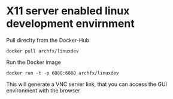 # X11 server enabled linux development envirnment

Pull direclty from the Docker-Hub
```shell
docker pull archfx/linuxdev
```

Run the Docker image
```shell
docker run -t -p 6080:6080 archfx/linuxdev
```

This will generate a VNC server link, that you can access the GUI environment with the browser
